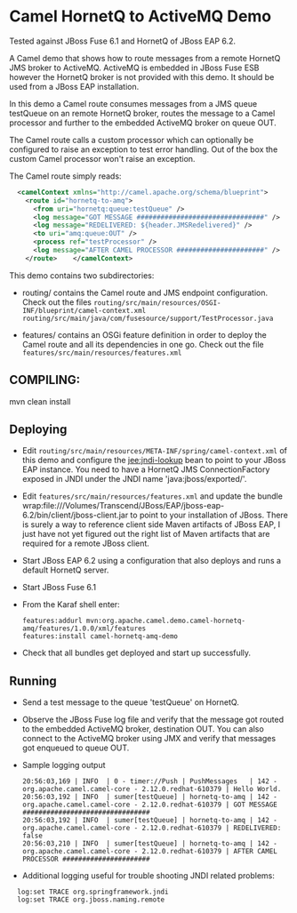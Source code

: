 # Camel HornetQ to ActiveMQ Demo


Tested against JBoss Fuse 6.1 and HornetQ of JBoss EAP 6.2.


A Camel demo that shows how to route messages from a remote HornetQ JMS broker
to ActiveMQ. ActiveMQ is embedded in JBoss Fuse ESB however the HornetQ 
broker is not provided with this demo. It should be used from a JBoss EAP
installation.

In this demo a Camel route consumes messages from a JMS queue testQueue
on an remote HornetQ broker, routes the message to a Camel 
processor and further to the embedded ActiveMQ broker on queue OUT.

The Camel route calls a custom processor which can optionally 
be configured to raise an exception to test error handling.
Out of the box the custom Camel processor won't raise an exception.


The Camel route simply reads:
```xml
  <camelContext xmlns="http://camel.apache.org/schema/blueprint">
    <route id="hornetq-to-amq">
      <from uri="hornetq:queue:testQueue" />
      <log message="GOT MESSAGE ################################" />
      <log message="REDELIVERED: ${header.JMSRedelivered}" />
      <to uri="amq:queue:OUT" />
      <process ref="testProcessor" />
      <log message="AFTER CAMEL PROCESSOR ######################" />
    </route>    </camelContext>
```



This demo contains two subdirectories:
- routing/ contains the Camel route and JMS endpoint configuration.
  Check out the files
  `routing/src/main/resources/OSGI-INF/blueprint/camel-context.xml`
  `routing/src/main/java/com/fusesource/support/TestProcessor.java`

- features/ contains an OSGi feature definition in order to deploy the 
  Camel route and all its dependencies in one go. Check out the file
  `features/src/main/resources/features.xml`


## COMPILING:

mvn clean install


## Deploying

- Edit `routing/src/main/resources/META-INF/spring/camel-context.xml` of this demo
  and configure the <jee:jndi-lookup> bean to point to your JBoss EAP instance.
  You need to have a HornetQ JMS ConnectionFactory exposed in JNDI under the 
  JNDI name 'java:jboss/exported/'.

- Edit `features/src/main/resources/features.xml` and update the bundle 
  <bundle>wrap:file:///Volumes/Transcend/JBoss/EAP/jboss-eap-6.2/bin/client/jboss-client.jar</bundle>
  to point to your installation of JBoss.
  There is surely a way to reference client side Maven artifacts of JBoss EAP, 
  I just have not yet figured out the right list of Maven artifacts that are
  required for a remote JBoss client.

- Start JBoss EAP 6.2 using a configuration that also deploys and runs a default 
  HornetQ server.

- Start JBoss Fuse 6.1

- From the Karaf shell enter:
  ```
  features:addurl mvn:org.apache.camel.demo.camel-hornetq-amq/features/1.0.0/xml/features
  features:install camel-hornetq-amq-demo
  ```

- Check that all bundles get deployed and start up successfully. 



## Running

- Send a test message to the queue 'testQueue' on HornetQ.

- Observe the JBoss Fuse log file and verify that the message got routed to 
  the embedded ActiveMQ broker, destination OUT. You can also connect to the
  ActiveMQ broker using JMX and verify that messages got enqueued to queue OUT.

- Sample logging output
  ```
  20:56:03,169 | INFO  | 0 - timer://Push | PushMessages   | 142 - org.apache.camel.camel-core - 2.12.0.redhat-610379 | Hello World.
  20:56:03,192 | INFO  | sumer[testQueue] | hornetq-to-amq | 142 - org.apache.camel.camel-core - 2.12.0.redhat-610379 | GOT MESSAGE ################################
  20:56:03,192 | INFO  | sumer[testQueue] | hornetq-to-amq | 142 - org.apache.camel.camel-core - 2.12.0.redhat-610379 | REDELIVERED: false
  20:56:03,210 | INFO  | sumer[testQueue] | hornetq-to-amq | 142 - org.apache.camel.camel-core - 2.12.0.redhat-610379 | AFTER CAMEL PROCESSOR ######################
  ```

- Additional logging useful for trouble shooting JNDI related problems:
```
  log:set TRACE org.springframework.jndi
  log:set TRACE org.jboss.naming.remote
```


